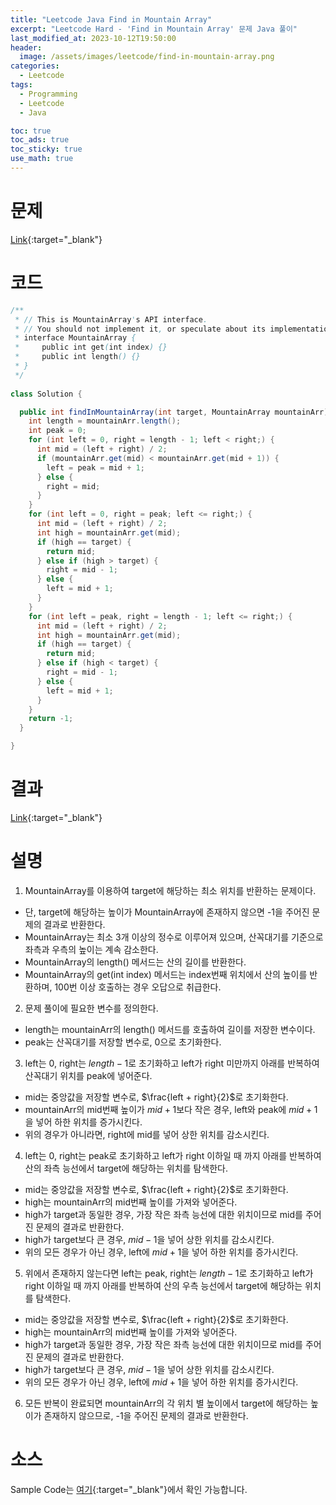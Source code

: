 ```yaml
---
title: "Leetcode Java Find in Mountain Array"
excerpt: "Leetcode Hard - 'Find in Mountain Array' 문제 Java 풀이"
last_modified_at: 2023-10-12T19:50:00
header:
  image: /assets/images/leetcode/find-in-mountain-array.png
categories:
  - Leetcode
tags:
  - Programming
  - Leetcode
  - Java

toc: true
toc_ads: true
toc_sticky: true
use_math: true
---
```

# 문제
[Link](https://leetcode.com/problems/find-in-mountain-array){:target="_blank"}

# 코드
```java
/**
 * // This is MountainArray's API interface.
 * // You should not implement it, or speculate about its implementation
 * interface MountainArray {
 *     public int get(int index) {}
 *     public int length() {}
 * }
 */
 
class Solution {

  public int findInMountainArray(int target, MountainArray mountainArr) {
    int length = mountainArr.length();
    int peak = 0;
    for (int left = 0, right = length - 1; left < right;) {
      int mid = (left + right) / 2;
      if (mountainArr.get(mid) < mountainArr.get(mid + 1)) {
        left = peak = mid + 1;
      } else {
        right = mid;
      }
    }
    for (int left = 0, right = peak; left <= right;) {
      int mid = (left + right) / 2;
      int high = mountainArr.get(mid);
      if (high == target) {
        return mid;
      } else if (high > target) {
        right = mid - 1;
      } else {
        left = mid + 1;
      }
    }
    for (int left = peak, right = length - 1; left <= right;) {
      int mid = (left + right) / 2;
      int high = mountainArr.get(mid);
      if (high == target) {
        return mid;
      } else if (high < target) {
        right = mid - 1;
      } else {
        left = mid + 1;
      }
    }
    return -1;
  }

}
```

# 결과
[Link](https://leetcode.com/problems/find-in-mountain-array/submissions/1073389911/){:target="_blank"}

# 설명
1. MountainArray를 이용하여 target에 해당하는 최소 위치를 반환하는 문제이다.
- 단, target에 해당하는 높이가 MountainArray에 존재하지 않으면 -1을 주어진 문제의 결과로 반환한다.
- MountainArray는 최소 3개 이상의 정수로 이루어져 있으며, 산꼭대기를 기준으로 좌측과 우측의 높이는 계속 감소한다.
- MountainArray의 length() 메서드는 산의 길이를 반환한다.
- MountainArray의 get(int index) 메서드는 index번째 위치에서 산의 높이를 반환하며, 100번 이상 호출하는 경우 오답으로 취급한다.

2. 문제 풀이에 필요한 변수를 정의한다.
- length는 mountainArr의 length() 메서드를 호출하여 길이를 저장한 변수이다.
- peak는 산꼭대기를 저장할 변수로, 0으로 초기화한다.

3. left는 0, right는 $length - 1$로 초기화하고 left가 right 미만까지 아래를 반복하여 산꼭대기 위치를 peak에 넣어준다.
- mid는 중앙값을 저장할 변수로, $\frac{left + right}{2}$로 초기화한다.
- mountainArr의 mid번째 높이가 $mid + 1$보다 작은 경우, left와 peak에 $mid + 1$을 넣어 하한 위치를 증가시킨다.
- 위의 경우가 아니라면, right에 mid를 넣어 상한 위치를 감소시킨다.

4. left는 0, right는 peak로 초기화하고 left가 right 이하일 때 까지 아래를 반복하여 산의 좌측 능선에서 target에 해당하는 위치를 탐색한다.
- mid는 중앙값을 저장할 변수로, $\frac{left + right}{2}$로 초기화한다.
- high는 mountainArr의 mid번째 높이를 가져와 넣어준다.
- high가 target과 동일한 경우, 가장 작은 좌측 능선에 대한 위치이므로 mid를 주어진 문제의 결과로 반환한다.
- high가 target보다 큰 경우, $mid - 1$을 넣어 상한 위치를 감소시킨다.
- 위의 모든 경우가 아닌 경우, left에 $mid + 1$을 넣어 하한 위치를 증가시킨다.

5. 위에서 존재하지 않는다면 left는 peak, right는 $length - 1$로 초기화하고 left가 right 이하일 때 까지 아래를 반복하여 산의 우측 능선에서 target에 해당하는 위치를 탐색한다.
- mid는 중앙값을 저장할 변수로, $\frac{left + right}{2}$로 초기화한다.
- high는 mountainArr의 mid번째 높이를 가져와 넣어준다.
- high가 target과 동일한 경우, 가장 작은 좌측 능선에 대한 위치이므로 mid를 주어진 문제의 결과로 반환한다.
- high가 target보다 큰 경우, $mid - 1$을 넣어 상한 위치를 감소시킨다.
- 위의 모든 경우가 아닌 경우, left에 $mid + 1$을 넣어 하한 위치를 증가시킨다.

6. 모든 반복이 완료되면 mountainArr의 각 위치 별 높이에서 target에 해당하는 높이가 존재하지 않으므로, -1을 주어진 문제의 결과로 반환한다.

# 소스
Sample Code는 [여기](https://github.com/GracefulSoul/leetcode/blob/master/src/main/java/gracefulsoul/problems/FindInMountainArray.java){:target="_blank"}에서 확인 가능합니다.